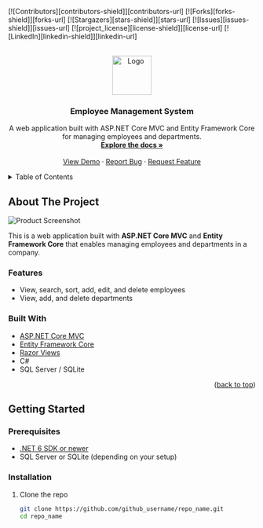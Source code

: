 <a id="readme-top"></a>

[![Contributors][contributors-shield]][contributors-url]
[![Forks][forks-shield]][forks-url]
[![Stargazers][stars-shield]][stars-url]
[![Issues][issues-shield]][issues-url]
[![project_license][license-shield]][license-url]
[![LinkedIn][linkedin-shield]][linkedin-url]

<br />
<div align="center">
  <a href="https://github.com/github_username/repo_name">
    <img src="images/logo.png" alt="Logo" width="80" height="80">
  </a>

<h3 align="center">Employee Management System</h3>

  <p align="center">
    A web application built with ASP.NET Core MVC and Entity Framework Core for managing employees and departments.
    <br />
    <a href="https://github.com/github_username/repo_name"><strong>Explore the docs »</strong></a>
    <br />
    <br />
    <a href="https://github.com/github_username/repo_name">View Demo</a>
    &middot;
    <a href="https://github.com/github_username/repo_name/issues/new?labels=bug&template=bug-report---.md">Report Bug</a>
    &middot;
    <a href="https://github.com/github_username/repo_name/issues/new?labels=enhancement&template=feature-request---.md">Request Feature</a>
  </p>
</div>

<details>
  <summary>Table of Contents</summary>
  <ol>
    <li>
      <a href="#about-the-project">About The Project</a>
      <ul>
        <li><a href="#built-with">Built With</a></li>
      </ul>
    </li>
    <li>
      <a href="#getting-started">Getting Started</a>
      <ul>
        <li><a href="#prerequisites">Prerequisites</a></li>
        <li><a href="#installation">Installation</a></li>
      </ul>
    </li>
    <li><a href="#usage">Usage</a></li>
    <li><a href="#roadmap">Roadmap</a></li>
    <li><a href="#contributing">Contributing</a></li>
    <li><a href="#license">License</a></li>
    <li><a href="#contact">Contact</a></li>
    <li><a href="#acknowledgments">Acknowledgments</a></li>
  </ol>
</details>

## About The Project

![Product Screenshot](images/screenshot.png)

This is a web application built with **ASP.NET Core MVC** and **Entity Framework Core** that enables managing employees and departments in a company.

### Features

- View, search, sort, add, edit, and delete employees
- View, add, and delete departments

### Built With

- [ASP.NET Core MVC](https://docs.microsoft.com/en-us/aspnet/core/mvc/overview)
- [Entity Framework Core](https://docs.microsoft.com/en-us/ef/core/)
- [Razor Views](https://docs.microsoft.com/en-us/aspnet/core/mvc/views/razor)
- C#
- SQL Server / SQLite

<p align="right">(<a href="#readme-top">back to top</a>)</p>

## Getting Started

### Prerequisites

- [.NET 6 SDK or newer](https://dotnet.microsoft.com/download)
- SQL Server or SQLite (depending on your setup)

### Installation

1. Clone the repo
   ```bash
   git clone https://github.com/github_username/repo_name.git
   cd repo_name

